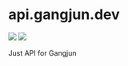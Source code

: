 # api.gangjun.dev 
![](https://img.shields.io/github/workflow/status/gangjun06/api.gangjun.dev/Deploy%20To%20Server?style=for-the-badge)
![](https://img.shields.io/github/license/gangjun06/api.gangjun.dev?style=for-the-badge)

Just API for Gangjun

